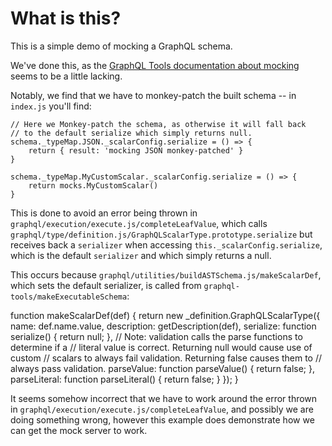 # What is this?

This is a simple demo of mocking a GraphQL schema.

We've done this, as the [GraphQL Tools documentation about mocking](http://dev.apollodata.com/tools/graphql-tools/mocking.html) seems to be a little lacking.

Notably, we find that we have to monkey-patch the built schema -- in `index.js` you'll find:

	// Here we Monkey-patch the schema, as otherwise it will fall back
	// to the default serialize which simply returns null.
	schema._typeMap.JSON._scalarConfig.serialize = () => {
		return { result: 'mocking JSON monkey-patched' }
	}

	schema._typeMap.MyCustomScalar._scalarConfig.serialize = () => {
		return mocks.MyCustomScalar()
	}

This is done to avoid an error being thrown in `graphql/execution/execute.js/completeLeafValue`, which calls `graphql/type/definition.js/GraphQLScalarType.prototype.serialize` but receives back a `serializer` when accessing `this._scalarConfig.serialize`, which is the default `serializer` and which simply returns a null.

This occurs because `graphql/utilities/buildASTSchema.js/makeScalarDef`, which sets the default serializer, is called from `graphql-tools/makeExecutableSchema`:

  function makeScalarDef(def) {
    return new _definition.GraphQLScalarType({
      name: def.name.value,
      description: getDescription(def),
      serialize: function serialize() {
        return null;
      },
      // Note: validation calls the parse functions to determine if a
      // literal value is correct. Returning null would cause use of custom
      // scalars to always fail validation. Returning false causes them to
      // always pass validation.
      parseValue: function parseValue() {
        return false;
      },
      parseLiteral: function parseLiteral() {
        return false;
      }
    });
  }

It seems somehow incorrect that we have to work around the error thrown in `graphql/execution/execute.js/completeLeafValue`, and possibly we are doing something wrong, however this example does demonstrate how we can get the mock server to work.

